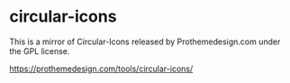 # circular-icons

This is a mirror of Circular-Icons released by Prothemedesign.com under the GPL license.

https://prothemedesign.com/tools/circular-icons/
